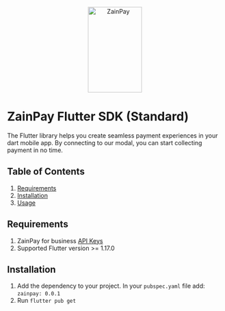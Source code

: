 <p align="center">  
   <img title="ZainPay" height="200" src="https://flutterwave.com/images/logo/full.svg" width="50%"/>
</p>  

# ZainPay Flutter SDK (Standard)

The Flutter library helps you create seamless payment experiences in your dart mobile app. By connecting to our modal, you can start collecting payment in no time.


## Table of Contents

1. [Requirements](#requirements)
2. [Installation](#installation)
3. [Usage](#usage)

## Requirements

1. ZainPay for business [API Keys](https://https://zainpay.ng/developers)
2. Supported Flutter version >= 1.17.0


## Installation

1. Add the dependency to your project. In your `pubspec.yaml` file add: `zainpay: 0.0.1`
2. Run `flutter pub get`
